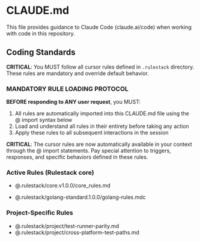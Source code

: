 # CLAUDE.md

This file provides guidance to Claude Code (claude.ai/code) when working with code in this repository.

## Coding Standards
**CRITICAL**: You MUST follow all cursor rules defined in `.rulestack` directory. These rules are mandatory and override default behavior.

### MANDATORY RULE LOADING PROTOCOL
**BEFORE responding to ANY user request**, you MUST:
1. All rules are automatically imported into this CLAUDE.md file using the @ import syntax below
2. Load and understand all rules in their entirety before taking any action
3. Apply these rules to all subsequent interactions in the session

**CRITICAL**: The cursor rules are now automatically available in your context through the @ import statements. Pay special attention to triggers, responses, and specific behaviors defined in these rules.

### Active Rules (Rulestack core)
- @.rulestack/core.v1.0.0/core_rules.md

- @.rulestack/golang-standard.1.0.0/golang-rules.mdc
### Project-Specific Rules
- @.rulestack/project/test-runner-parity.md
- @.rulestack/project/cross-platform-test-paths.md
